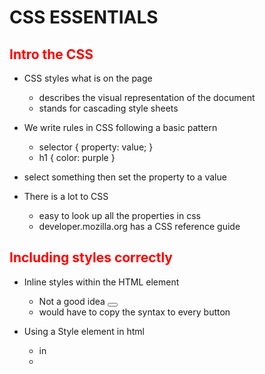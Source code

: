 # CSS ESSENTIALS

## Intro the CSS

- CSS styles what is on the page

  - describes the visual representation of the document
  - stands for cascading style sheets

- We write rules in CSS following a basic pattern
  - selector {
    property: value;
    }
  - h1 {
    color: purple
    }
- select something then set the property to a value

- There is a lot to CSS
  - easy to look up all the properties in css
  - developer.mozilla.org has a CSS reference guide

## Including styles correctly

- Inline styles within the HTML element

  - Not a good idea
    <button style="color: purple;">
  - would have to copy the syntax to every button

- Using a Style element in html

  - in <head>
  - <style>
      h2 {
          color: red;
      }

- External Style Sheet
  - write styles in a .css file
  - link to the file in any document you make
  - <head>
        <link rel = "stylesheet" href="my_style_sheet.css">
    </head>

## Basic CSS Properties

### colors

- can set all types of specified selectors to a certain color
  - color = text color
  - background-color = box color
    - background is not the same
- can use name, RGB or Hex color schemes

### Text Properties

- text align only moves it within the content box

- font weight controls boldness or lightness

  - words or numbers
  - 400 is normal and 700 is bold usually

- text decoration controls the appreance of decorative lines

- line height controls the spacing between lines

- font size
  - comes in relative or absolute measures
  - pixles
    - most common absolute measurement
    - not recommended for reactive websites
- font family
  - chnage the font of an element
  - can also make a font stack for as a list of font options

## CSS Selectors

- Universal Selectors
  - selects everything
- Element selector
  - everything of a given type
  - can use a comma to combine elements
- id selector
  - can select a single element based on id using #idname
- class selector
  - similar to an id
  - can be applied to multiple elements
  - can have groups of things than you can style together
  - .classname
- descendant selector
  - uses a space rather than a comma to show selectors nested inside other selectors
- Adjacent selector
  - h1 + p
  - paragraphs that come right after an h1
  - is on the same level (not nested)
- Direct Child
  - div > li
  - all list items directly nested inside a div
- Attribute Selector

  - input[type = "text"]
    - select all elements where the input type is a text

- Pseudo Classes

  - keyword added to a selector based on a certain state - active, checked, first, hover, etc. - has to start with a colon
    -Pseudo Elements - select a particular part of an element - first letter of every paragraph or first line - use two colons

- Casecading

  - the order of our styles matters and is reflected in the browsers
  - if two h1's exist it will take the last values it reads

- Specificity

  - what happens when there are conflicting style effecting the same element
  - how the browser applies rule when conflict is encountered
    - the browser will take the value from the most specific selector
    - ID > Class > Element

- Inheretance
  - some elements will be inhereted by child elements
  - i.e. changing the color of body to pink at that is it. every element inside the body will be pink unless another selector is used
  - takes in from the closest parent
    - a paragraph would inheret color from section over body since section would be closer

## CSS Box Model

- Idea that everything in CSS is a box with different properties or components

  - Content, Padding, Border, Margin

- Width & Height

  - set the width and height of an element
  - default is the size of the content

- Border

  - border around an element
  - can be very specific about the border properties
  - Border-width
    - thickness
  - Border-color
    - controls the color
  - Border-style

    - controls the line style

  - Border shorthand
    - width, style, width in one line

- Padding the space between the content and the border

  - can set the value of each side or all together
  - shorthand property
    - 1 value = all
    - 2 = vertical horizontal
    - 3 = top horizontal bottom
    - 4 = top right bottom left

- Margin

  - spacing on the outside of the border between elements

- Display Property

  - Inline
    - width and height are ignored by default
    - margin and padding are also respected horizontally but not vertically
  - Block
    - width and height are respected
    - padding are margin are respected on all four sides
  - Inline-Block
    - behaves like an inline element but block style elements are respected

- CSS Units Revisited
  - Pixels are the most common abosolute units
  - Relative Units
    - Percentages
      - relative to property of the parent
    - em
      - relative to the parent
      - 1em is equal to the parent
      - 2em is double the size of the parent
      - common to ems with margin
        - corresponds and scales relative to the font size of the element
        - useful you want all the elements of something to scale all at once
      - one problem is nested elements can grow or shrink very quickly such as in nested lists
    - rem
      - Root EMS
        - relative to one root font size {html} for the entire document rather than the parent
        - can set the relative font size for an entire document based on the root element

## Other CSS Properties

- Opacity and Alpha
  - Transpency
    - RGBA
      - scale between 0 and 1
      - for just the single element
      - for hex colors it scales from 00 - FF and the end of the hexdec code
    - Opacity
      - is the entire element or class and everything inside

- Position
  - static = default value for all elements
  - relative = can move an element relative to itself
    - top, left, values can be positive and negative
  - absolute
    - element is removed from the document flow
    - position relative to the body or another positioned element that is not static
  - fixed = only posiiton to the body and stays as you scroll
  - sticky
    - is fixed when you are scrolling

- Transitions
  - property name duration timing function
  - similar to the syntax as a border: width style color
    - easings.net for looking up timing functions.
    - don't do transitions all, better to single out the properties you want

- Transform
  - transforming elements
    - rotate, skew, translate, etc.
    - rotate: an object
    - transfrom: grow or skrink an object
    - translate: move an object in a direction
    - skew: skew an object
    - can combine elements at the same time
  - will apply to everything in our element that we select

- Box Shadow
  - cast a drop shadow from a frame

- Background
  - image
    - can pass in a url either for a folder or online through background-image: url()
  - size
    - can change the size of the image we pass in
  - if you are using background it has to done right after position and needs a / inbetween
    - i.e. center/cover

- Google Fonts
  - Can you free fonts for webpages
  - fonts.google.com
  - can add what fonts you want and it gives you an embed link to add it to the document which you can then implement in css
  - it will grab the fonts using the link when the page loads
  - can select multiple font families and weights

## Flexbox and Responsive CSS
- focus on the concepts not memorizing the properties

- What is flexbox
  - how do we distribute space across elements as the page expands and contrasts to create flexible layouts

- The flex-model
  - set display to flex
    - main axis
      - left to right
  - flex-direction
    - default is left to right
    - reverse
      - direction from right to left with reverse
    - column
      - our main axis goes top to bottom
    - column reverse
      - our main axis goes bottom to top
  - justify content
    - how we align items on the main axis
    - default is flex-start
      - dependes on the side where the main axis starts
    - flex-end
      - sets the start to the other side
    - center
      - centers content along the main axis
  - flex-wrap
    - how to wrap the content if there isn't enough space in the element
    - wrap and wrap reversed
    - depends on the justify content and flex-direction
  - align items
    - how we align items along the cross axis
    - has similar items to justify content
    - text items can be aligned through baseline
  -align content
    - distribute along the cross axis when there are multiple rows
    - controlling space between the rows or columns depending on the orientation
  
  - align self
    - can change the alignment for a singular item along the cross axis

### Flexing Items
  - Flex Basis
    - defines the initial size of an element
  - flex grow
    - controls the amount of space an item takes up if available
    - is proportional
    - can also set a min and max widths
    - can assign numbers to different elements
  - flex shrink
    - how elements shrink when theres not enough space in the container
  - shorthand property (flex)
    - set everything in one go
    - flex-grow | flex-shrink | flex-basis
      - flex 2 2 10%

- Responsive Design and Media Queries
  - Making a website thats able to respond based on what device its being displayed on
  - using @media (different media features based on the viewport)
    - min-width, max-width, min max height, orientation, etc.
    - layout changes and elements will stack be added or removed based on the dimensions that the screen is.


## CSS Bootstrap
- A third party tool that we can incorporate into our code
  - bootstrap grid and the responsive grid are two main reasons why people use it

### Introduction
- What is a framework
  - a collection of components to insert into our app
  - grid to help layout our websites
- All things we can do on our own but it is much faster to get premade solutions if possible

- Grid System
  - pre-written css that relies on classes
    - helps to setup and layout your website

- Things can be customized on top of the framework in order to make your site or platform look unique

### Bootstrap
- Implementing Bootstrap
  - can either download or access remotely through a CDN
  - put the bootstrap style sheet before your own css style sheet
  - Certain components of bootstrap need JavaScript
  - Three script files that should be included at the bottom of your body

- Container Class
  - contain and pad content within them
  - predefined styled containers

- Buttons
  - btn with different variations
  - have sematics for different styles and colors
    - just built in options that can be modified

- Typography
  - text and headings


- Forms
  - class="form-control"
    - what you put on the input
  - class="form-group"
    - groups the form and input together

- Navbars
  - navbar-... is for the text color
  - bg-... is for the bockground
  - can embed images and nav links
    - div with anchor tags inside
      - nav-item, nav-link
    - use navbar-expand-... to say when you want all navbar options to show up across then NavBar versus in a hamburger menu
    - navbar-toggler button will be the hamburger menu
    - have to connect the button and navbar
      - data-toggle = collapse
      - data-target is the id link to the navbar
- icons
  - lots of free icones in bootstrap that we can use

- Other Utilities
  - quick ways of applying css styles in bootstrap
    - Border
      - border, border-top, etc
      - can change the radius, size, color, etc
    -Padding
      - can add padding in bootstrap as well
        - can adjust the padding on each side like borders
    - Display
      - can show/hide elements based on the screen size

- Cards
  - a generic content container
    - commonly used within the grid system
    - basically a box with a border

- Carousel
  - a slider where you can put pictures
  - a lot of javascript behind the scenes
    - link the controls to the data slide

- drop down menus
  - a lot that can be done with them

- modals
  - popup dialog boxes





### Grid System
- only works inside of a container
- need to create a row using class row
- every row has 12 units to divide up
  - similar to shiny

- responsive layouts
  - based on predefined sizes in bootstrap
- can set the width based on the breakpoint width
  - always breakpoint and above unless you specify a larger spacing
    - i.e col-xl-6 col-md-6...
- grid utilities
  - bootstrap uses flexbox terminology









